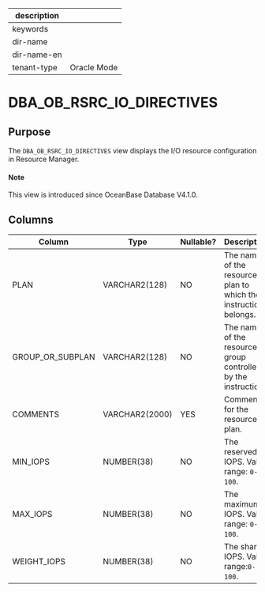 |description||
|---|---|
|keywords||
|dir-name||
|dir-name-en||
|tenant-type|Oracle Mode|

# DBA_OB_RSRC_IO_DIRECTIVES

## Purpose

The `DBA_OB_RSRC_IO_DIRECTIVES` view displays the I/O resource configuration in Resource Manager. 

<main id="notice" type='explain'>
  <h4>Note</h4>
  <p>This view is introduced since OceanBase Database V4.1.0. </p>
</main>

## Columns

| **Column** | **Type** | **Nullable?** | **Description** |
| --- | --- | --- | --- |
| PLAN | VARCHAR2(128) | NO | The name of the resource plan to which the instruction belongs. |
| GROUP_OR_SUBPLAN | VARCHAR2(128) | NO | The name of the resource group controlled by the instruction. |
| COMMENTS | VARCHAR2(2000) | YES | Comments for the resource plan. |
| MIN_IOPS | NUMBER(38) | NO | The reserved IOPS. Value range: `0-100`. |
| MAX_IOPS | NUMBER(38) | NO | The maximum IOPS. Value range: `0-100`. |
| WEIGHT_IOPS | NUMBER(38) | NO | The shared IOPS. Value range:`0-100`. |
